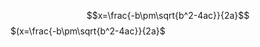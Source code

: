 <script src="https://cdn.mathjax.org/mathjax/latest/MathJax.js?config=TeX-AMS-MML_HTMLorMML" type="text/javascript"></script>
<script type="text/x-mathjax-config">
  MathJax.Hub.Config({
    tex2jax: {
      inlineMath: [ ['$','$'], ["\\(","\\)"] ],
      processEscapes: true
    }
  });
</script>

$$x=\frac{-b\pm\sqrt{b^2-4ac}}{2a}$$
$(x=\frac{-b\pm\sqrt{b^2-4ac}}{2a}$
